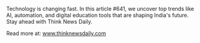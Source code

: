 Technology is changing fast. In this article #641, we uncover top trends like AI, automation, and digital education tools that are shaping India's future. Stay ahead with Think News Daily.

Read more at: www.thinknewsdaily.com
